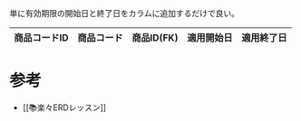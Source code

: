 単に有効期限の開始日と終了日をカラムに追加するだけで良い。

| 商品コードID | 商品コード | 商品ID(FK) | 適用開始日 | 適用終了日 |
| ------------ | ---------- | ------ | ---------- | ---------- |

# 参考
- [[📚楽々ERDレッスン]]
